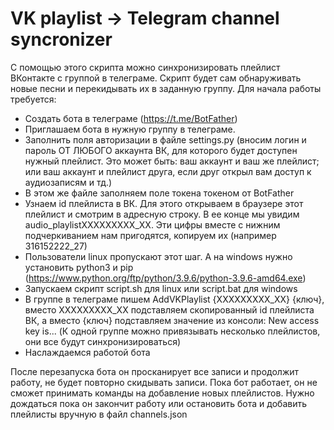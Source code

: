 # VK playlist -> Telegram channel syncronizer

С помощью этого скрипта можно синхронизировать плейлист ВКонтакте с группой в телеграме. Скрипт будет сам обнаруживать новые песни и перекидывать их в заданную группу. 
Для начала работы требуется:
- Создать бота в телеграме (https://t.me/BotFather)
- Приглашаем бота в нужную группу в телеграме.
- Заполнить поля авторизации в файле settings.py (вносим логин и пароль ОТ ЛЮБОГО аккаунта ВК, для которого будет доступен нужный плейлист. Это может быть: ваш аккаунт и ваш же плейлист; или ваш аккаунт и плейлист друга, если друг открыл вам доступ к аудиозаписям и тд.)
- В этом же файле заполняем поле токена токеном от BotFather
- Узнаем id плейлиста в ВК. Для этого открываем в браузере этот плейлист и смотрим в адресную строку. В ее конце мы увидим audio_playlistХХХХХХХХХ_ХХ. Эти цифры вместе с нижним подчеркиванием нам пригодятся, копируем их (например 316152222_27)
- Пользователи linux пропускают этот шаг. А на windows нужно установить python3 и pip (https://www.python.org/ftp/python/3.9.6/python-3.9.6-amd64.exe)
- Запускаем скрипт script.sh для linux или script.bat для windows
- В группе в телеграме пишем AddVKPlaylist {ХХХХХХХХХ_ХХ} {ключ}, вместо ХХХХХХХХХ_ХХ подставляем скопированный id плейлиста ВК, а вместо {ключ} подставляем значение из консоли: New access key is... (К одной группе можно привязывать несколько плейлистов, они все будут синхронизироваться)
- Наслаждаемся работой бота

После перезапуска бота он просканирует все записи и продолжит работу, не будет повторно скидывать записи.
Пока бот работает, он не сможет принимать команды на добавление новых плейлистов. Нужно дождаться пока он закончит работу или остановить бота и добавить плейлисты вручную в файл channels.json

